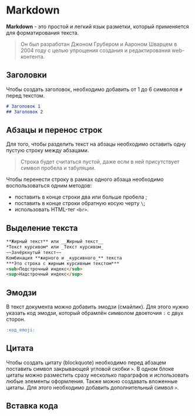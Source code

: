 # Markdown

**Markdown** - это простой и легкий язык разметки, который применяется для форматирования текста.
> Он был разработан Джоном Грубером и Аароном Шварцем в 2004 году с целью упрощения создания и редактирования web-контента.

## Заголовки
Чтобы создать заголовок, необходимо добавить от 1 до 6 символов `#` перед текстом.
```markdown
# Заголовок 1
## Заголовок 2 
```

## Абзацы и перенос строк
Для того, чтобы разделить текст на абзацы необходимо оставить одну пустую строку между абзацами.
>Строка будет считаться пустой, даже если в ней присутствует символ пробела и табуляции.

Чтобы перенести строку в рамках одного абзаца необходимо воспользоваться одним методов:
-   поставить в конце строки два или больше пробела ;
-   поставить в конце строки обратную косую черту `\`;
-   использовать HTML-тег `<br>`.

## Выделение текста
```markdown
**Жирный текст** или __Жирный текст__
*Текст курсивом* или _Текст курсивом_
~~Зачёркнутый текст~~
Комбинация **жирного и _курсивного_** текста
***Это строка с жирным курсивным текстом***
<sub>Подстрочный индекс</sub>
<sup>Надстрочный индекс</sup>
```

## Эмодзи
В текст документа можно добавить эмодзи (смайлик). Для этого нужно указать код эмодзи, который обрамлён символом двоеточия `:` с двух сторон. 
```markdown
:код_emoji:
```

## Цитата
Чтобы создать цитату (blockquote) необходимо перед абзацем поставить символ закрывающей угловой скобки `>`.
В одном блоке цитаты можно разместить сразу несколько параграфов и использовать любые элементы оформления. Также можно создавать вложенные цитаты. Для этого необходимо добавить дополнительный символ `>`.

## Вставка кода

